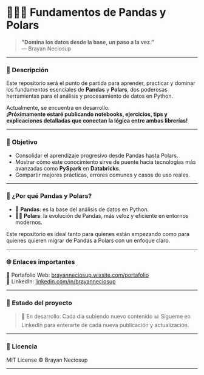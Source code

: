 # 🐼🐻‍❄️ Fundamentos de Pandas y Polars

> **"Domina los datos desde la base, un paso a la vez."**  
> — Brayan Neciosup

---

### 📌 Descripción

Este repositorio será el punto de partida para aprender, practicar y dominar los fundamentos esenciales de **Pandas** y **Polars**, 
dos poderosas herramientas para el análisis y procesamiento de datos en Python.

Actualmente, se encuentra en desarrollo.  
**¡Próximamente estaré publicando notebooks, ejercicios, tips y explicaciones detalladas que conectan la lógica entre ambas librerías!**

---

### 🎯 Objetivo

- Consolidar el aprendizaje progresivo desde Pandas hasta Polars.
- Mostrar cómo este conocimiento sirve de puente hacia tecnologías más avanzadas como **PySpark** en **Databricks**.
- Compartir mejores prácticas, errores comunes y casos de uso reales.

---

### 🧠 ¿Por qué Pandas y Polars?

- 🐼 **Pandas**: es la base del análisis de datos en Python.
- 🐻‍❄️ **Polars**: la evolución de Pandas, más veloz y eficiente en entornos modernos.

Este repositorio es ideal tanto para quienes están empezando como para quienes quieren migrar de Pandas a Polars con un enfoque claro.

---

### 🌐 Enlaces importantes

🔗 Portafolio Web: [brayanneciosup.wixsite.com/portafolio](https://bryanneciosup626.wixsite.com/brayandataanalitics)  
🔗 LinkedIn: [linkedin.com/in/brayanneciosup](https://www.linkedin.com/in/brayan-rafael-neciosup-bola%C3%B1os-407a59246/)

---

### 📅 Estado del proyecto

> 🚧 En desarrollo: Cada día subiendo nuevo contenido 📊 
> Sígueme en LinkedIn para enterarte de cada nueva publicación y actualización.

---

### 📝 Licencia

MIT License © Brayan Neciosup

---
